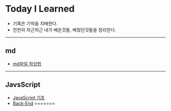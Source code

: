 # Today I Learned
* 기록은 기억을 지배한다.
* 천천히 차근차근 내가 배운것들, 배웠던것들을 정리한다.
***
## md
* [md파일 작성법](./md/README.md)
***
## JavsScript
* [JavaScript 기초](./JavaScript/README.md)
* [Back-End](./JavaScript/Backend/README.md)
=======
